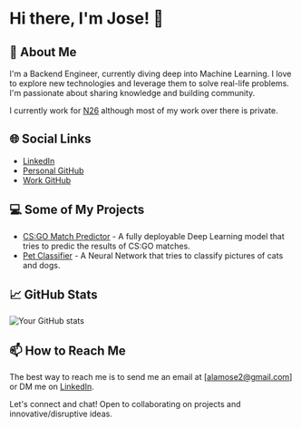 # Hi there, I'm Jose! 👋

## 🚀 About Me
I'm a Backend Engineer, currently diving deep into Machine Learning. I love to explore new technologies and leverage them to solve real-life problems. I'm passionate about sharing knowledge and building community.

I currently work for [N26](https://github.com/n26) although most of my work over there is private.

## 🌐 Social Links
- [LinkedIn](www.linkedin.com/in/jose-alamo-29a676125)
- [Personal GitHub](https://github.com/ElGuayaba)
- [Work GitHub](https://github.com/jose-alamo-private)

## 💻 Some of My Projects
- [CS:GO Match Predictor](https://github.com/ElGuayaba/cs-go-match-predictor) - A fully deployable Deep Learning model that tries to predic the results of CS:GO matches. 
- [Pet Classifier](https://github.com/ElGuayaba/deep-learning) - A Neural Network that tries to classify pictures of cats and dogs.

## 📈 GitHub Stats
![Your GitHub stats](https://github-readme-stats.vercel.app/api?username=ElGuayaba&show_icons=true&theme=radical)

## 📫 How to Reach Me
The best way to reach me is to send me an email at [alamose2@gmail.com] or DM me on [LinkedIn](https://www.linkedin.com/in/jose-alamo-29a676125/).

Let's connect and chat! Open to collaborating on projects and innovative/disruptive ideas.
